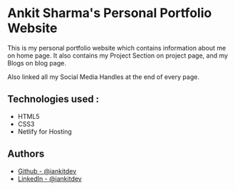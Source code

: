 
# Ankit Sharma's Personal Portfolio Website

This is my personal portfolio website which contains information about me on home page. It also contains my Project Section on project page, and my Blogs on blog page.

Also linked all my Social Media Handles at the end of every page.


## Technologies used :

* HTML5
* CSS3
* Netlify for Hosting
## Authors

- [Github - @iankitdev](https://www.github.com/iankitdev)
- [LinkedIn - @iankitdev](https://www.linkedin.com/in/iankitdev)

